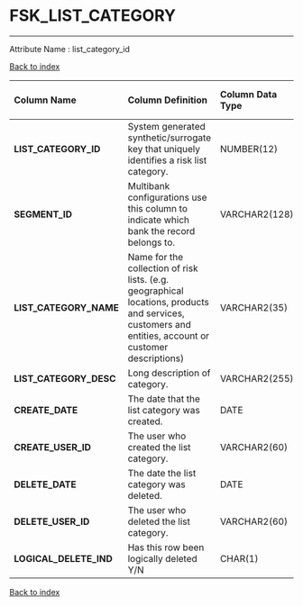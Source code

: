 # FSK_LIST_CATEGORY

---

Attribute Name :   list_category_id

[Back to index](./index.md)

| Column Name            | Column Definition                                                                                                                                     | Column Data Type   | Column Null Option   | PK   | FK   |
|:-----------------------|:------------------------------------------------------------------------------------------------------------------------------------------------------|:-------------------|:---------------------|:-----|:-----|
| **LIST_CATEGORY_ID**   | System generated synthetic/surrogate key that uniquely identifies a risk list category.                                                               | NUMBER(12)         | Not Null             | Yes  | No   |
| **SEGMENT_ID**         | Multibank configurations use this column to indicate which bank the record belongs to.                                                                | VARCHAR2(128)      | Not Null             | Yes  | No   |
| **LIST_CATEGORY_NAME** | Name for the collection of risk lists. (e.g. geographical locations, products and services, customers and entities, account or customer descriptions) | VARCHAR2(35)       | Not Null             | No   | No   |
| **LIST_CATEGORY_DESC** | Long description of category.                                                                                                                         | VARCHAR2(255)      | Null                 | No   | No   |
| **CREATE_DATE**        | The date that the list category was created.                                                                                                          | DATE               | Null                 | No   | No   |
| **CREATE_USER_ID**     | The user who created the list category.                                                                                                               | VARCHAR2(60)       | Null                 | No   | No   |
| **DELETE_DATE**        | The date the list category was deleted.                                                                                                               | DATE               | Null                 | No   | No   |
| **DELETE_USER_ID**     | The user who deleted the list category.                                                                                                               | VARCHAR2(60)       | Null                 | No   | No   |
| **LOGICAL_DELETE_IND** | Has this row been logically deleted Y/N                                                                                                               | CHAR(1)            | Null                 | No   | No   |

[Back to index](./index.md)